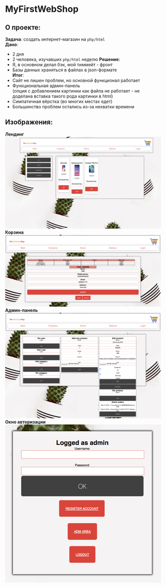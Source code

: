 # MyFirstWebShop

## О проекте:
**Задача**: создать интернет-магазин на `php/html`  
**Дано**:  
+ 2 дня  
+ 2 человека, изучавших `php/html` неделю
**Решение**:  
+ Я, в основном делал бэк, мой тиммейт - фронт  
+ Базы данных храняться в файлах в json-формате  
**Итог**:  
+ Сайт не лишен проблем, но основной функционал работает  
+ Функциональная админ-панель  
(опция с добавлением картинки как файла не работает - не доделана вставка такого рода картинки в html)  
+ Симпатичная вёрстка (во многих местах едет)  
+ Большинство проблем остались из-за нехватки времени  

## Изображения:

**Лендинг**  
![landing](https://raw.githubusercontent.com/liftchampion/MyFirstWebShop/master/imgs/land.png)
**Корзина**  
![cart](https://raw.githubusercontent.com/liftchampion/MyFirstWebShop/master/imgs/cart.png)
**Админ-панель**  
![adm](https://raw.githubusercontent.com/liftchampion/MyFirstWebShop/master/imgs/admin.png)  
**Окно авторизации**  
![login](https://raw.githubusercontent.com/liftchampion/MyFirstWebShop/master/imgs/login.png)
